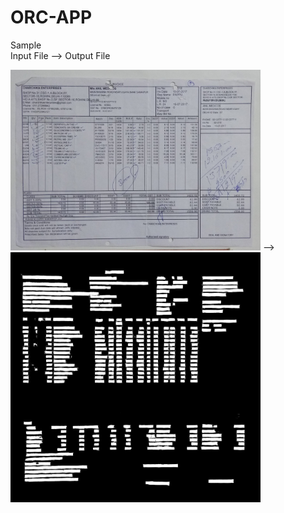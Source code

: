 # ORC-APP

Sample <br>
    <label> Input File    -->              Output File </label>
    </div>
    <div>
      <img src="https://github.com/Kartik33/ORC-APP/blob/master/app/output/img/IMG_20171216_174252.jpg" width="400" />
  -->
      <img src=https://github.com/Kartik33/ORC-APP/blob/master/app/output/mask/IMG_20171216_174252.jpg width="400" /> 
    </div>
